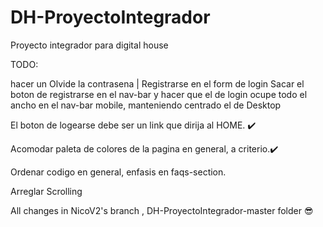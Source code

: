 # DH-ProyectoIntegrador

Proyecto integrador para digital house

TODO: 

hacer un
 Olvide la contrasena | Registrarse en el form de login
 Sacar el boton de registrarse en el nav-bar y hacer que el de login ocupe todo el ancho en el nav-bar mobile, manteniendo centrado el de Desktop
 
 El boton de logearse debe ser un link que dirija al HOME. ✔️
 
 Acomodar paleta de colores de la pagina en general, a criterio.✔️
 
 Ordenar codigo en general, enfasis en faqs-section.

 Arreglar Scrolling
 

All changes in NicoV2's branch , DH-ProyectoIntegrador-master folder 😎
